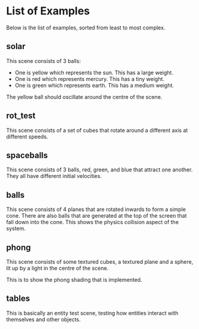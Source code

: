 # List of Examples
Below is the list of examples, sorted from least to most complex.

## solar
This scene consists of 3 balls:
- One is yellow which represents the sun. This has a large weight.
- One is red which represents mercury. This has a tiny weight.
- One is green which represents earth. This has a medium weight.

The yellow ball should oscillate around the centre of the scene.

## rot_test
This scene consists of a set of cubes that rotate around a different axis at different speeds.

## spaceballs
This scene consists of 3 balls, red, green, and blue that attract one another.
They all have different initial velocities.

## balls
This scene consists of 4 planes that are rotated inwards to form a simple cone.
There are also balls that are generated at the top of the screen that fall down into the cone.
This shows the physics collision aspect of the system.

## phong
This scene consists of some textured cubes, a textured plane and a sphere, lit up by a light in the centre of the scene.

This is to show the phong shading that is implemented.

## tables
This is basically an entity test scene, testing how entities interact with themselves and other objects.
